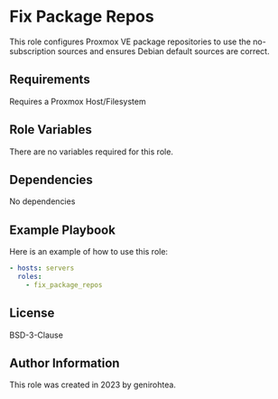 Fix Package Repos
=========

This role configures Proxmox VE package repositories to use the no-subscription sources and ensures Debian default sources are correct.

Requirements
------------

Requires a Proxmox Host/Filesystem

Role Variables
--------------

There are no variables required for this role.

Dependencies
------------

No dependencies

Example Playbook
----------------

Here is an example of how to use this role:

```yaml
- hosts: servers
  roles:
    - fix_package_repos
```

License
-------

BSD-3-Clause

Author Information
------------------

This role was created in 2023 by genirohtea.
